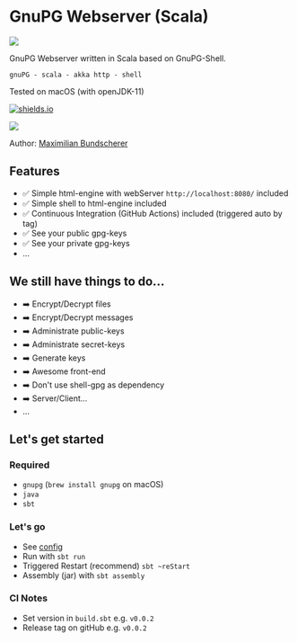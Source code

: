 # GnuPG Webserver (Scala)

[![](https://upload.wikimedia.org/wikipedia/de/thumb/6/6b/GnuPG.svg/1920px-GnuPG.svg.png)]()

GnuPG Webserver written in Scala based on GnuPG-Shell.

``gnuPG - scala - akka http - shell``

Tested on macOS (with openJDK-11)

[![shields.io](http://img.shields.io/badge/license-Apache2-blue.svg)](http://www.apache.org/licenses/LICENSE-2.0.txt)

[![](https://github.com/maxbundscherer/scala-webserver-GnuPG/workflows/Release%20Workflow/badge.svg)](/actions)

Author: [Maximilian Bundscherer](https://bundscherer-online.de)

## Features

- ✅ Simple html-engine with webServer ``http://localhost:8080/`` included
- ✅ Simple shell to html-engine included
- ✅ Continuous Integration (GitHub Actions) included (triggered auto by tag)
- ✅ See your public gpg-keys
- ✅ See your private gpg-keys
- ...

## We still have things to do...

- ➡️ Encrypt/Decrypt files
- ➡️ Encrypt/Decrypt messages
- ➡️ Administrate public-keys
- ➡️ Administrate secret-keys
- ➡️ Generate keys
- ➡️ Awesome front-end
- ➡️ Don't use shell-gpg as dependency
- ➡️ Server/Client...
- ...

## Let's get started

### Required

- ``gnupg`` (``brew install gnupg`` on macOS)
- ``java``
- ``sbt``

### Let's go

- See [config](./src/main/scala/de/maxbundscherer/gnupg/utils/Configuration.scala)
- Run with ``sbt run``
- Triggered Restart (recommend) ``sbt ~reStart``
- Assembly (jar) with ``sbt assembly``

### CI Notes

- Set version in ``build.sbt`` e.g. ``v0.0.2``
- Release tag on gitHub e.g. ``v0.0.2``
